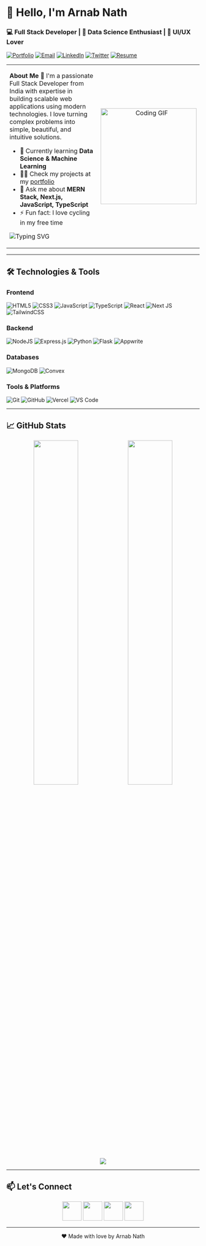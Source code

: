 # 👋 Hello, I'm Arnab Nath
### 💻 Full Stack Developer | 🌱 Data Science Enthusiast | 🎨 UI/UX Lover

[![Portfolio](https://img.shields.io/badge/Portfolio-%23000000.svg?style=for-the-badge&logo=firefox&logoColor=#FF7139)](https://dev-arnab-portfolio.vercel.app/)
[![Email](https://img.shields.io/badge/Email-D14836?style=for-the-badge&logo=gmail&logoColor=white)](mailto:narnabnath919@gmail.com)
[![LinkedIn](https://img.shields.io/badge/LinkedIn-0077B5?style=for-the-badge&logo=linkedin&logoColor=white)](https://linkedin.com/in/arnab-n2001/)
[![Twitter](https://img.shields.io/badge/Twitter-1DA1F2?style=for-the-badge&logo=twitter&logoColor=white)](https://twitter.com/ap_nathson01)
[![Resume](https://img.shields.io/badge/Resume-4285F4?style=for-the-badge&logo=googledrive&logoColor=white)](https://drive.google.com/file/d/1d-3xnYpqkXwcF7Z-2Nzl7atzstSf4YlI/view?usp=drive_link)

<table>
  <tr>
    <td width="60%">
      
**About Me** 🚀
I'm a passionate Full Stack Developer from India with expertise in building scalable web applications using modern technologies. I love turning complex problems into simple, beautiful, and intuitive solutions.

- 🌱 Currently learning **Data Science & Machine Learning**
- 👨‍💻 Check my projects at my [portfolio](https://dev-arnab-portfolio.vercel.app/)
- 💬 Ask me about **MERN Stack, Next.js, JavaScript, TypeScript**
- ⚡ Fun fact: I love cycling in my free time

![Typing SVG](https://readme-typing-svg.herokuapp.com?font=Fira+Code&weight=600&size=24&duration=4000&pause=1000&color=6B46C1&center=true&vCenter=true&width=435&lines=Full+Stack+Developer;MERN+Stack+Specialist;Next.js+Enthusiast;Open+Source+Contributor)
    </td>
    <td width="40%" align="center">
      <img src="https://media1.giphy.com/media/v1.Y2lkPTZjMDliOTUybTFibWR3c2x3NWl4OXZpNzdtdjhhbWI3c3AwNXQzNThieWYzeWFmbCZlcD12MV9naWZzX3NlYXJjaCZjdD1n/jBOOXxSJfG8kqMxT11/200w.gif" width="250" alt="Coding GIF"/>
    </td>
  </tr>
</table>

---

## 🛠️ Technologies & Tools

### Frontend
![HTML5](https://img.shields.io/badge/HTML5-E34F26?style=for-the-badge&logo=html5&logoColor=white)
![CSS3](https://img.shields.io/badge/CSS3-1572B6?style=for-the-badge&logo=css3&logoColor=white)
![JavaScript](https://img.shields.io/badge/JavaScript-F7DF1E?style=for-the-badge&logo=javascript&logoColor=black)
![TypeScript](https://img.shields.io/badge/TypeScript-007ACC?style=for-the-badge&logo=typescript&logoColor=white)
![React](https://img.shields.io/badge/React-20232A?style=for-the-badge&logo=react&logoColor=61DAFB)
![Next JS](https://img.shields.io/badge/Next-black?style=for-the-badge&logo=next.js&logoColor=white)
![TailwindCSS](https://img.shields.io/badge/tailwindcss-%2338B2AC.svg?style=for-the-badge&logo=tailwind-css&logoColor=white)

### Backend
![NodeJS](https://img.shields.io/badge/node.js-6DA55F?style=for-the-badge&logo=node.js&logoColor=white)
![Express.js](https://img.shields.io/badge/express.js-%23404d59.svg?style=for-the-badge&logo=express&logoColor=%2361DAFB)
![Python](https://img.shields.io/badge/Python-3776AB?style=for-the-badge&logo=python&logoColor=white)
![Flask](https://img.shields.io/badge/Flask-%23000.svg?style=for-the-badge&logo=flask&logoColor=white)
![Appwrite](https://img.shields.io/badge/Appwrite-FF4B00?style=for-the-badge&logo=appwrite&logoColor=white)

### Databases
![MongoDB](https://img.shields.io/badge/MongoDB-%234ea94b.svg?style=for-the-badge&logo=mongodb&logoColor=white)
![Convex](https://img.shields.io/badge/Convex-663399?style=for-the-badge&logo=convex&logoColor=white)

### Tools & Platforms
![Git](https://img.shields.io/badge/git-%23F05033.svg?style=for-the-badge&logo=git&logoColor=white)
![GitHub](https://img.shields.io/badge/github-%23121011.svg?style=for-the-badge&logo=github&logoColor=white)
![Vercel](https://img.shields.io/badge/vercel-%23000000.svg?style=for-the-badge&logo=vercel&logoColor=white)
![VS Code](https://img.shields.io/badge/VS%20Code-0078d7?style=for-the-badge&logo=visual-studio-code&logoColor=white)

---

## 📈 GitHub Stats

<p align="center">
  <img width="48%" src="https://github-readme-stats.vercel.app/api?username=mearnab01&show_icons=true&theme=radical&hide_border=true" />
  <img width="48%" src="https://github-readme-stats.vercel.app/api/top-langs/?username=mearnab01&layout=compact&theme=radical&hide_border=true" />
  <br/>
  <img src="https://github-readme-streak-stats.herokuapp.com/?user=mearnab01&theme=radical&hide_border=true" />
  <br/>
</p>

---

## 📫 Let's Connect

<p align="center">
  <a href="mailto:narnabnath919@gmail.com"><img src="https://img.icons8.com/color/64/000000/gmail.png" width="50"/></a>
  <a href="https://linkedin.com/in/arnab-n2001/"><img src="https://img.icons8.com/color/64/000000/linkedin.png" width="50"/></a>
  <a href="https://twitter.com/ap_nathson01"><img src="https://img.icons8.com/color/64/000000/twitter.png" width="50"/></a>
  <a href="https://github.com/mearnab01"><img src="https://img.icons8.com/ios-glyphs/60/000000/github.png" width="50"/></a>
</p>

---

<div align="center">
  <p>❤️ Made with love by Arnab Nath</p>
</div>
